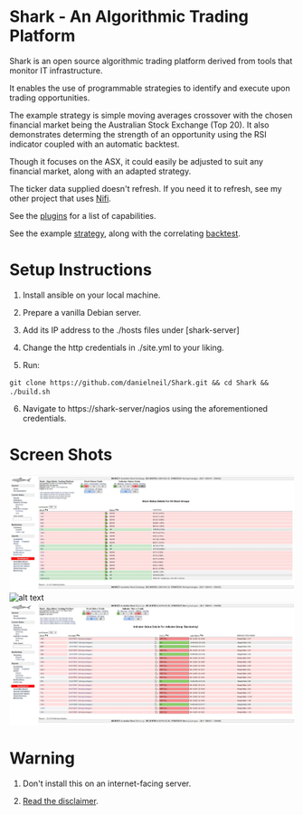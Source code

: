 # Shark - An Algorithmic Trading Platform

Shark is an open source algorithmic trading platform derived from tools that monitor IT infrastructure.

It enables the use of programmable strategies to identify and execute upon trading opportunities.

The example strategy is simple moving averages crossover with the chosen financial market being the Australian Stock Exchange (Top 20). It also demonstrates determing the strength of an opportunity using the RSI indicator coupled with an automatic backtest.  

Though it focuses on the ASX, it could easily be adjusted to suit any financial market, along with an adapted strategy.  

The ticker data supplied doesn't refresh. If you need it to refresh, see my other project that uses [Nifi](https://github.com/danielneil/Using-NiFi-on-Yahoo-Finance).

See the [plugins](https://github.com/danielneil/Shark/blob/main/doc/README.PLUGINS.md) for a list of capabilities.

See the example [strategy](https://github.com/danielneil/Shark/blob/main/automatedtradingplatform/files/strategies/moving_averages.py), along with the correlating [backtest](https://github.com/danielneil/Shark/blob/main/automatedtradingplatform/files/strategies/backtesting/backtest_moving_averages.py).

# Setup Instructions

1. Install ansible on your local machine.

2. Prepare a vanilla Debian server.

3. Add its IP address to the ./hosts files under [shark-server]

4. Change the http credentials in ./site.yml to your liking.

5. Run: 
```
git clone https://github.com/danielneil/Shark.git && cd Shark && ./build.sh
```
6. Navigate to https://shark-server/nagios using the aforementioned credentials.

# Screen Shots

![alt text](https://github.com/danielneil/Shark/blob/main/screenshots/screenshot.JPG?raw=true)
![alt text](https://github.com/danielneil/Shark/blob/main/screenshots/opportunity.JPG?raw=true)
![alt text](https://github.com/danielneil/Shark/blob/main/screenshots/backtest.JPG?raw=true)

# Warning

1. Don't install this on an internet-facing server.

2. [Read the disclaimer](https://github.com/danielneil/Shark/blob/main/DISCLAIMER).

